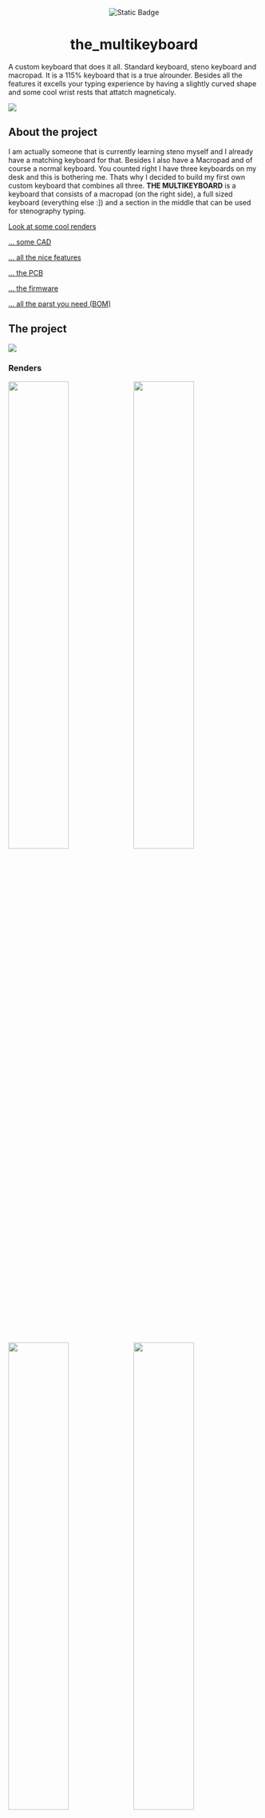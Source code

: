 <div align="center">

![Static Badge](https://img.shields.io/badge/Hack_Club_HIGHWAY_TO_UNDERCITY-Hack_Club?style=flat&logo=hackclub&color=white)

# the_multikeyboard

</div>

A custom keyboard that does it all. Standard keyboard, steno keyboard and macropad. It is a 115% keyboard that is a true alrounder. Besides all the features it excells your typing experience by having a slightly curved shape and some cool wrist rests that attatch magneticaly.

<img src="./images/the_multiboard.png" />

## About the project

I am actually someone that is currently learning steno myself and I already have a matching keyboard for that. Besides I also have a Macropad and of course a normal keyboard. You counted right I have three keyboards on my desk and this is bothering me. Thats why I decided to build my first own custom keyboard that combines all three. **THE MULTIKEYBOARD** is a keyboard that consists of a macropad (on the right side), a full sized keyboard (everything else :]) and a section in the middle that can be used for stenography typing.

[Look at some cool renders ](#renders) 

[... some CAD](#cad)

[... all the nice features](#features)

[... the PCB](#pcb-and-schematics)

[... the firmware](#firmware)

[... all the parst you need (BOM)](#bom)

## The project

<img src="./images/render/the_multiboard.png" />

### Renders


<p float="left">
    <img src="./images/render/complete_from_right_close_render.png" width=49% />
    <img src="./images/render/complete_from_left_close_render.png" width=49% />  
</p>
<p float="left">
    <img src="./images/render/complete_from_left_render.png" width=49% />
    <img src="./images/render/right_side_top_render.png" width=49% />
</p>
<p float="left">
    <img src="./images/render/knurling_render.png" width=49% />
    <img src="./images/render/oled_render.png" width=49% />
</p>

### CAD

<img src="./images/cad_screenshot.png" />

### Features

**magnetic wrist rest**

Magnets are getting pressed into their location on the keyboard side and get clamped down by the crews holding the top and bottom piece of the keyboard together. On the wrist rest side the magnets just get glued into place. This designvhoice was intentional. I knwo that it is possible to encase magntes by pausing your 3D printer and the resuming but the case is already difficula enough to print due to its size so I don't wanted to add another hurdel.

<img src="./images/cad_side_cut.png" />

**OLED**

The keyboard also has a small 0.91" OLED screen that tells you which layer you are currently using. In the future I will maybee add some small pixelart.

<img src="./images/oled.png" />

**dials with knurling**

The left side of the keyboard is basically a macropad with 16 kustomizable keys and two rotary encoders witha custom dial. The knurling on the dials is probably going to feel amazing.

<img src="./images/knurling.png" />

**steno capabilities**

I intentionally designed the kyboard to be steno capable and also have a layout that could fita steno keyboard.

<img src="./images/steno_capab.png" />
<img src="./images/keyboard_features.png" />
(blue -> macropad, magenta -> steno, green -> numpad)

### PCB and schematics

<img src="./images/render/pcb_populated.png" />

<p float="left">
    <img src="./images/render/pcb_front.png" width=47.5% />
    <img src="./images/render/pcb_back.png" width=50% />
</p>

<p float="left">
  <img src="./pcb/LEFT_Main/schematic_LEFT.png" width=49% />
  <img src="./pcb/LEFT_Main/pcb_LEFT.png" width=49% />
</p>

<p float="left">
  <img src="./pcb/RIGHT_Main/schematics_RIGHT.png" width=49% />
  <img src="./pcb/RIGHT_Main/pcb_RIGHT.png" width=49% />
</p>

## Firmware

The keyboard is running KMK have a look [here](/firmware/).

## BOM

**sum: 79.67 USD**

| part name | amount | price | link | note |
| --------- | ------ | ----- | ---- | ---- |
| Rotary encoder EC24 | 2 | 1.32 USD | https://de.aliexpress.com/item/1005006894514858.html?spm=a2g0o.productlist.main.2.7f3151dbLgFP04&algo_pvid=9129263f-29b5-45c7-9270-6505827be216&pdp_ext_f=%7B%22order%22%3A%2212%22%2C%22eval%22%3A%221%22%7D&utparam-url=scene%3Asearch%7Cquery_from%3A | look out for the EC numer it is importent for the resolution of the encoder 
| Keyswitches | 120 (54+66) | 21.12 USD | https://de.aliexpress.com/item/1005006091988869.html?spm=a2g0o.productlist.main.11.54f5116676VXSy&algo_pvid=5683f259-8333-46de-8018-3bd4b785d0da&pdp_ext_f=%7B%22order%22%3A%22205%22%2C%22eval%22%3A%221%22%7D&utparam-url=scene%3Asearch%7Cquery_from%3A
| Keycaps | 120 (54+66) | 7.88 USD| https://de.aliexpress.com/item/32842379355.html?spm=a2g0o.productlist.main.13.19dd3939CSNGEC&algo_pvid=53737e4f-6131-4c20-955c-c0b48daf2625&pdp_ext_f=%7B%22order%22%3A%2286%22%2C%22eval%22%3A%221%22%7D&utparam-url=scene%3Asearch%7Cquery_from%3A | please look where you can buy matching quantities 120 Keys is larger than normal keyboard size
| hotswap socets | 120 (54+66) | 12.92 USD | https://de.aliexpress.com/item/1005007476614771.html?gatewayAdapt=glo2deu | ---- |
| diodes SOD-123 | 120 (54+66) | 2.74 USD | https://de.aliexpress.com/item/1005004664827360.html?spm=a2g0o.productlist.main.2.730d3027Xsqwva&algo_pvid=82ad0fed-5a2a-47ba-b2ca-b1062569d1e1&pdp_ext_f=%7B%22order%22%3A%2215%22%2C%22eval%22%3A%221%22%7D&utparam-url=scene%3Asearch%7Cquery_from%3A | ---- |
| headphone jack | 2pcs | 1.16 USD | https://de.aliexpress.com/item/4000661908135.html?spm=a2g0o.productlist.main.6.13bb1c8aFr9YPX&algo_pvid=a0e2646d-b512-4a32-a7a1-672e32ca9da6&pdp_ext_f=%7B%22order%22%3A%22166%22%2C%22eval%22%3A%221%22%7D&utparam-url=scene%3Asearch%7Cquery_from%3A | ---- |
| magnets 10mmx2mm | 8 | 1.16 USD | https://de.aliexpress.com/item/1005009238165372.html?spm=a2g0o.productlist.main.5.22047957vqqfP9&algo_pvid=c622bad2-8ed7-4326-9252-e0228163b2aa&pdp_ext_f=%7B%22order%22%3A%22599%22%2C%22eval%22%3A%221%22%7D&utparam-url=scene%3Asearch%7Cquery_from%3A | ---- |
| ESP32-S3 | 2 | 15.12 USD | https://de.aliexpress.com/item/1005008209644199.html?spm=a2g0o.productlist.main.2.450b6619Wqsygq&algo_pvid=b6d6b6cd-dfe1-4b51-a066-5df1bfd08fe2&pdp_ext_f=%7B%22order%22%3A%2263%22%2C%22eval%22%3A%221%22%7D&utparam-url=scene%3Asearch%7Cquery_from%3A | ---- |
| 0.96" OLED | 1 | 1.16 USD | https://de.aliexpress.com/item/1005006153887805.html?spm=a2g0o.productlist.main.4.78c6NVUJNVUJnM&aem_p4p_detail=20250731095618221437588698900003594592&algo_pvid=1ea1ca72-3c62-47c2-bed4-becdd3fbee01&pdp_ext_f=%7B%22order%22%3A%2293%22%2C%22eval%22%3A%221%22%7D&utparam-url=scene%3Asearch%7Cquery_from%3A&search_p4p_id=20250731095618221437588698900003594592_1 | ---- |
| PCB LEFT Main | 1 | ~ 5 USD |  https://jlcpcb.com/ | price is subject to JLCs review |
| PCB RIGHT BACK | 1 | ~ 5 USD |  https://jlcpcb.com/ | price is subject to JLCs review |
| | total | 74.67 + (shipping ~5 USD) **79.67 USD** | 

**sum: 79.67 USD**

## Credits

**Thanks for the detailed 3D models!**

Gateron keyswitch 3D model: https://www.gateron.com/pages/3d

Keycap 3D model: https://grabcad.com/library/dsa-keycap-for-cherry-mx-switches-1

ESP32-S3 (before I modified it): https://grabcad.com/library/esp32-s3-module-for-pcb-preview-1

